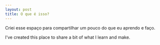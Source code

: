```yaml
---
layout: post
title: O que é isso?
---
```



Criei esse espaço para compartilhar um pouco do que eu aprendo e faço.

I've created this place to share a bit of what I learn and make.